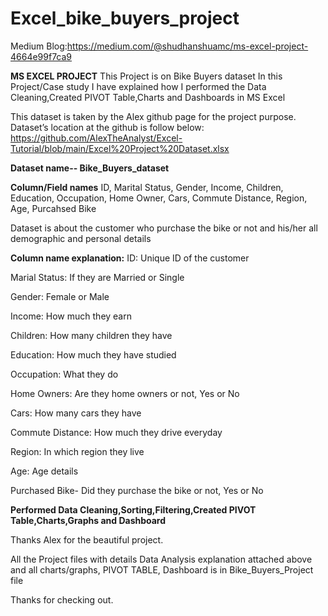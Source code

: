 # Excel_bike_buyers_project

Medium Blog:https://medium.com/@shudhanshuamc/ms-excel-project-4664e99f7ca9

**MS EXCEL PROJECT**
This Project is on Bike Buyers dataset
In this Project/Case study I have explained how I performed the 
Data Cleaning,Created PIVOT Table,Charts and Dashboards in MS Excel

This dataset is taken by the Alex github page for the project purpose.
Dataset’s location at the github is follow below:
https://github.com/AlexTheAnalyst/Excel-Tutorial/blob/main/Excel%20Project%20Dataset.xlsx

**Dataset name-- Bike_Buyers_dataset**


**Column/Field names**
ID, Marital Status, Gender, Income, Children, Education, Occupation, Home 
Owner, Cars, Commute Distance, Region, Age, Purcahsed Bike



Dataset is about the customer who purchase the bike or not and his/her all 
demographic and personal details


**Column name explanation:**
ID: Unique ID of the customer

Marial Status: If they are Married or Single

Gender: Female or Male

Income: How much they earn

Children: How many children they have

Education: How much they have studied

Occupation: What they do

Home Owners: Are they home owners or not, Yes or No

Cars: How many cars they have

Commute Distance: How much they drive everyday

Region: In which region they live

Age: Age details

Purchased Bike- Did they purchase the bike or not, Yes or No


**Performed Data Cleaning,Sorting,Filtering,Created PIVOT Table,Charts,Graphs and Dashboard**

Thanks Alex for the beautiful project.

All the Project files with details Data Analysis explanation attached above and all charts/graphs, PIVOT TABLE, Dashboard is in Bike_Buyers_Project file

Thanks for checking out.

